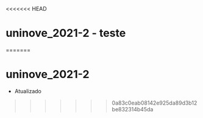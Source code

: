 <<<<<<< HEAD
# uninove_2021-2 - teste
=======
# uninove_2021-2

* Atualizado
>>>>>>> 0a83c0eab08142e925da89d3b12be832314b45da
